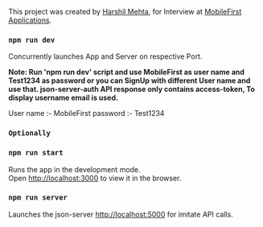 This project was created by [Harshil Mehta](https://www.linkedin.com/in/harshil-mehta-437620145), for Interview at [MobileFirst Applications](https://www.mobilefirst.in/).

### `npm run dev`

Concurrently launches App and Server on respective Port.

**Note: Run 'npm run dev' script and use MobileFirst as user name and Test1234 as password or you can SignUp with different User name and use that. json-server-auth API response only contains access-token, To display username email is used.**

User name :- MobileFirst
password :- Test1234

### `Optionally `

### `npm run start`

Runs the app in the development mode.<br />
Open [http://localhost:3000](http://localhost:3000) to view it in the browser.

### `npm run server`

Launches the json-server [http://localhost:5000](http://localhost:3000) for imitate API calls.
